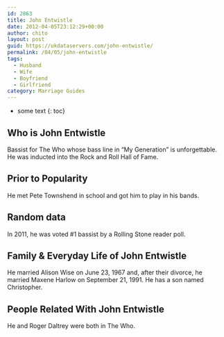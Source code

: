 ```yaml
---
id: 2863
title: John Entwistle
date: 2012-04-05T23:12:29+00:00
author: chito
layout: post
guid: https://ukdataservers.com/john-entwistle/
permalink: /04/05/john-entwistle
tags:
  - Husband
  - Wife
  - Boyfriend
  - Girlfriend
category: Marriage Guides
---
```


* some text
{: toc}
          
          
## Who is  John Entwistle
                  
                  
                  
Bassist for The Who whose bass line in &#8220;My Generation&#8221; is unforgettable. He was inducted into the Rock and Roll Hall of Fame.
                  
                
                
                
## Prior to Popularity 
                  
                  
                  
He met Pete Townshend in school and got him to play in his bands.
                  
                
                
                
## Random data 
                  
                  
                  
In 2011, he was voted #1 bassist by a Rolling Stone reader poll.
                  
                
                
                
## Family & Everyday Life of John Entwistle
                  
                  
                  
He married Alison Wise on June 23, 1967 and, after their divorce, he married Maxene Harlow on September 21, 1991. He has a son named Christopher.
                  
                
                
                
## People Related With  John Entwistle
                  
                  
                  
He and Roger Daltrey were both in The Who.
                  
                
              
            
          
          
          
    
    
  

